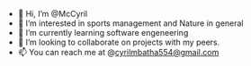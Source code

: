 - 👋 Hi, I’m @McCyril
- 👀 I’m interested in sports management and Nature in general
- 🌱 I’m currently learning software engeneering
- 💞️ I’m looking to collaborate on projects with my peers.
- 📫 You can reach me at @cyrilmbatha554@gmail.com 

<!---
McCyril/McCyril is a ✨ special ✨ repository because its `README.md` (this file) appears on your GitHub profile.
You can click the Preview link to take a look at your changes.
--->
